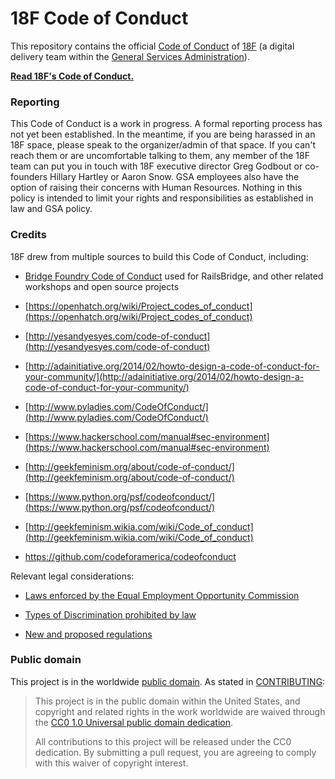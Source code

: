 # 18F Code of Conduct

This repository contains the official [Code of Conduct](code-of-conduct.md) of [18F](https://18f.gsa.gov/) (a digital delivery team within the [General Services Administration](http://gsa.gov)).

**[Read 18F's Code of Conduct.](code-of-conduct.md)**

### Reporting

This Code of Conduct is a work in progress. A formal reporting process has not yet been established. In the meantime, if you are being harassed in an 18F space, please speak to the organizer/admin of that space. If you can't reach them or are uncomfortable talking to them, any member of the 18F team can put you in touch with 18F executive director Greg Godbout or co-founders Hillary Hartley or Aaron Snow. GSA employees also have the option of raising their concerns with Human Resources. Nothing in this policy is intended to limit your rights and responsibilities as established in law and GSA policy.

### Credits

18F drew from multiple sources to build this Code of Conduct, including:

* [Bridge Foundry Code of Conduct](http://bridgefoundry.org/code-of-conduct/) used for RailsBridge, and other related workshops and open source projects

* [https://openhatch.org/wiki/Project_codes_of_conduct](https://openhatch.org/wiki/Project_codes_of_conduct)

* [http://yesandyesyes.com/code-of-conduct](http://yesandyesyes.com/code-of-conduct)

* [http://adainitiative.org/2014/02/howto-design-a-code-of-conduct-for-your-community/](http://adainitiative.org/2014/02/howto-design-a-code-of-conduct-for-your-community/)

* [http://www.pyladies.com/CodeOfConduct/](http://www.pyladies.com/CodeOfConduct/)

* [https://www.hackerschool.com/manual#sec-environment](https://www.hackerschool.com/manual#sec-environment)

* [http://geekfeminism.org/about/code-of-conduct/](http://geekfeminism.org/about/code-of-conduct/)

* [https://www.python.org/psf/codeofconduct/](https://www.python.org/psf/codeofconduct/)

* [http://geekfeminism.wikia.com/wiki/Code_of_conduct](http://geekfeminism.wikia.com/wiki/Code_of_conduct)

* https://github.com/codeforamerica/codeofconduct

Relevant legal considerations:

* [Laws enforced by the Equal Employment Opportunity Commission](http://www.eeoc.gov/laws/statutes/index.cfm)

* [Types of Discrimination prohibited by law](http://www.eeoc.gov/laws/types/)

* [New and proposed regulations](http://www.eeoc.gov/laws/regulations/index.cfm)


### Public domain

This project is in the worldwide [public domain](LICENSE.md). As stated in [CONTRIBUTING](CONTRIBUTING.md):

> This project is in the public domain within the United States, and copyright and related rights in the work worldwide are waived through the [CC0 1.0 Universal public domain dedication](https://creativecommons.org/publicdomain/zero/1.0/).
>
> All contributions to this project will be released under the CC0 dedication. By submitting a pull request, you are agreeing to comply with this waiver of copyright interest.